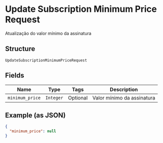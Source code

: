 
# Update Subscription Minimum Price Request

Atualização do valor mínimo da assinatura

## Structure

`UpdateSubscriptionMinimumPriceRequest`

## Fields

| Name | Type | Tags | Description |
|  --- | --- | --- | --- |
| `minimum_price` | `Integer` | Optional | Valor mínimo da assinatura |

## Example (as JSON)

```json
{
  "minimum_price": null
}
```


